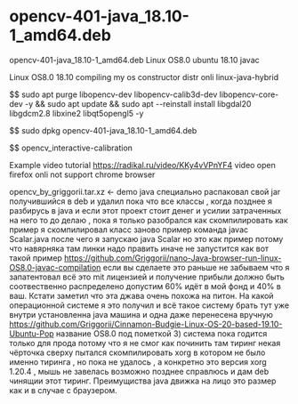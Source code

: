 # opencv-401-java_18.10-1_amd64.deb
opencv-401-java_18.10-1_amd64.deb Linux OS8.0 ubuntu 18.10 javac

Linux OS8.0 18.10 compiling my os constructor distr onli linux-java-hybrid

$$ sudo apt purge libopencv-dev libopencv-calib3d-dev libopencv-core-dev -y && sudo apt update && sudo apt --reinstall install libgdal20 libgdcm2.8 libxine2 libqt5opengl5 -y

$$ sudo dpkg opencv-401-java_18.10-1_amd64.deb

$$ opencv_interactive-calibration

Example video tutorial https://radikal.ru/video/KKy4vVPnYF4 video open firefox onli not support chrome browser

opencv_by_griggorii.tar.xz <- demo java специально распаковал свой jar получившийся в deb и удалил пока что все классы , когда 
позднее я разбирусь в java и если этот проект стоит денег и усилии затраченных на него то до делаю , пока я только разобрался как скомпилировать как пример я скомпилировал класс заново пример команда javac Scalar.java после чего я запускаю java Scalar но это как пример потому что навярняка там линки надо править иначе не запустится как вот такой пример https://github.com/Griggorii/nano-Java-browser-run-linux-OS8.0-javac-compilation если вы сделаете это раньше не забываем что я запатентовал всё это mit лицензией и получение прибыли должно быть соотвественно распределено допустим 60% идёт в мой фонд и 40% в ваш. Кстати заметил что эта джава очень похожа на питон. На какой операционной системе я это получил и всё такое систему брать тут уже внутри установленна java машина и одна даже перенесена вручную https://github.com/Griggorii/Cinnamon-Budgie-Linux-OS-20-based-19.10-Ubuntu-Pop название OS8.0 под пометкой 3) система пока годится только для прода потому что я не смог как починить там тиринг некая чёрточка сверху пытался скомпилировать xorg в котором не было именно тиринга , но пока не удалось , а конкретно это версия xorg 1.20.4 , мышь не завелась возможно позднее справлюсь и дам deb чинящии этот тиринг. Преимущиства java движка на лицо это размер как и в случае с браузером.


